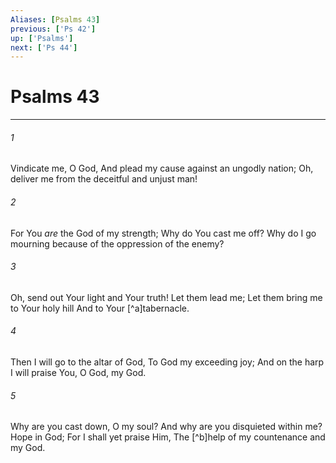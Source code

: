 ```yaml
---
Aliases: [Psalms 43]
previous: ['Ps 42']
up: ['Psalms']
next: ['Ps 44']
---
```

# Psalms 43

***


###### 1 
Vindicate me, O God, And plead my cause against an ungodly nation; Oh, deliver me from the deceitful and unjust man! 

###### 2 
For You _are_ the God of my strength; Why do You cast me off? Why do I go mourning because of the oppression of the enemy? 

###### 3 
Oh, send out Your light and Your truth! Let them lead me; Let them bring me to Your holy hill And to Your [^a]tabernacle. 

###### 4 
Then I will go to the altar of God, To God my exceeding joy; And on the harp I will praise You, O God, my God. 

###### 5 
Why are you cast down, O my soul? And why are you disquieted within me? Hope in God; For I shall yet praise Him, The [^b]help of my countenance and my God.
